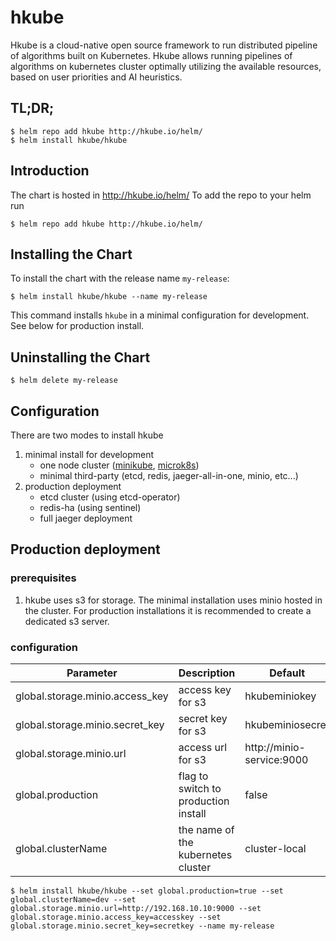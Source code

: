 # hkube
Hkube is a cloud-native open source framework to run distributed pipeline of algorithms built on Kubernetes. Hkube allows running pipelines of algorithms on kubernetes cluster optimally utilizing the available resources, based on user priorities and AI heuristics.

## TL;DR;

```console
$ helm repo add hkube http://hkube.io/helm/
$ helm install hkube/hkube
```
## Introduction

The chart is hosted in http://hkube.io/helm/
To add the repo to your helm run
```console
$ helm repo add hkube http://hkube.io/helm/
```
## Installing the Chart
To install the chart with the release name `my-release`:

```console
$ helm install hkube/hkube --name my-release
```
This command installs `hkube` in a minimal configuration for development. See below for production install.

## Uninstalling the Chart
```console
$ helm delete my-release
```
## Configuration

There are two modes to install hkube
1. minimal install for development
    * one node cluster ([minikube](https://kubernetes.io/docs/tasks/tools/install-minikube/), [microk8s](https://microk8s.io/))
    * minimal third-party (etcd, redis, jaeger-all-in-one, minio, etc...)
2. production deployment 
    * etcd cluster (using etcd-operator)
    * redis-ha (using sentinel)
    * full jaeger deployment

## Production deployment
### prerequisites
1. hkube uses s3 for storage. The minimal installation uses minio hosted in the cluster. For production installations it is recommended to create a dedicated s3 server.

### configuration
Parameter | Description | Default
--- | --- | ---
global.storage.minio.access_key | access key for s3 | hkubeminiokey
global.storage.minio.secret_key | secret key for s3 | hkubeminiosecret
global.storage.minio.url | access url for s3 | http://minio-service:9000
global.production | flag to switch to production install | false
global.clusterName | the name of the kubernetes cluster | cluster-local



```console
$ helm install hkube/hkube --set global.production=true --set global.clusterName=dev --set global.storage.minio.url=http://192.168.10.10:9000 --set global.storage.minio.access_key=accesskey --set global.storage.minio.secret_key=secretkey --name my-release 
```